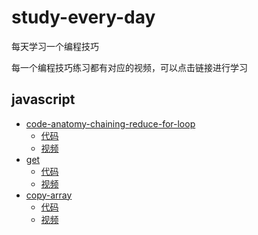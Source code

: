 # study-every-day

每天学习一个编程技巧

每一个编程技巧练习都有对应的视频，可以点击链接进行学习

## javascript

- [code-anatomy-chaining-reduce-for-loop](https://www.bilibili.com/video/BV1Qo4y1f7QK) 
  - [代码](https://github.com/cuixiaorui/study-every-day/tree/main/javascript/code-anatomy-chaining-reduce-for-loop)
  - [视频](https://www.bilibili.com/video/BV1Qo4y1f7QK)
- [get](https://www.bilibili.com/video/BV1Vp4y1b7cf)
  - [代码](https://github.com/cuixiaorui/study-every-day/tree/main/javascript/get)
  - [视频](https://www.bilibili.com/video/BV1Vp4y1b7cf)
- [copy-array](https://www.bilibili.com/video/BV1aU4y1b7EJ/)
  - [代码](https://github.com/cuixiaorui/study-every-day/tree/main/javascript/copy-array)
  - [视频](https://www.bilibili.com/video/BV1aU4y1b7EJ)
